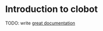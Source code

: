 # Introduction to clobot

TODO: write [great documentation](http://jacobian.org/writing/what-to-write/)
